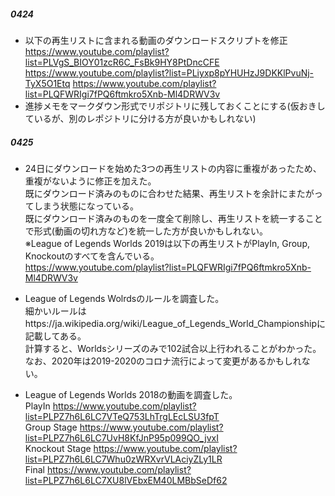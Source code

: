 ##### 0424
* 以下の再生リストに含まれる動画のダウンロードスクリプトを修正
https://www.youtube.com/playlist?list=PLVgS_BIOY01zcR6C_FsBk9HY8PtDncCFE
https://www.youtube.com/playlist?list=PLiyxp8pYHUHzJ9DKKlPvuNj-TyX5O1Etq
https://www.youtube.com/playlist?list=PLQFWRIgi7fPQ6ftmkro5Xnb-Ml4DRWV3v
* 進捗メモをマークダウン形式でリポジトリに残しておくことにする(仮おきしているが、別のレポジトリに分ける方が良いかもしれない)

##### 0425
* 24日にダウンロードを始めた3つの再生リストの内容に重複があったため、重複がないように修正を加えた。<br>
既にダウンロード済みのものに合わせた結果、再生リストを余計にまたがってしまう状態になっている。<br>
既にダウンロード済みのものを一度全て削除し、再生リストを統一することで形式(動画の切れ方など)を統一した方が良いかもしれない。<br>
※League of Legends Worlds 2019は以下の再生リストがPlayIn, Group, Knockoutのすべてを含んでいる。<br>
https://www.youtube.com/playlist?list=PLQFWRIgi7fPQ6ftmkro5Xnb-Ml4DRWV3v

* League of Legends Wolrdsのルールを調査した。<br>
細かいルールはhttps://ja.wikipedia.org/wiki/League_of_Legends_World_Championshipに記載してある。<br>
計算すると、Worldsシリーズのみで102試合以上行われることがわかった。<br>
なお、2020年は2019-2020のコロナ流行によって変更があるかもしれない。

* League of Legends Worlds 2018の動画を調査した。<br>
PlayIn https://www.youtube.com/playlist?list=PLPZ7h6L6LC7VTeQ753LhTrgLEcLSU3fpT <br>
Group Stage https://www.youtube.com/playlist?list=PLPZ7h6L6LC7UvH8KfJnP95p099QO_jvxI <br>
Knockout Stage https://www.youtube.com/playlist?list=PLPZ7h6L6LC7Whu0zWRXvrVLAciyZLy1LR <br>
Final https://www.youtube.com/playlist?list=PLPZ7h6L6LC7XU8lVEbxEM40LMBbSeDf62

